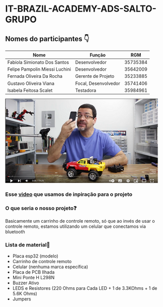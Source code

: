 # IT-BRAZIL-ACADEMY-ADS-SALTO-GRUPO

## Nomes do participantes 👇

| Nome            | Função             | RGM            | 
|-----------------|--------------------|----------------|
| Fabíola Simionato Dos Santos | Desenvolvedor | 35735384 |
| Felipe Pampolin Miessi Luchini | Desenvolvedor | 35642009 |
| Fernada Oliveira Da Rocha | Gerente de Projeto | 35233885 |
| Gustavo Oliveira Viana | Focal, Desenvolvedor | 35741406 |
| Isabela Feitosa Scalet | Testadora | 35984961 |


<!-- imagem para mostrar a base do projeto  -->
![Imagem de projeto base](assetsREADME/PrintVideo.png)

### Esse [video](https://www.youtube.com/watch?v=WWSqJVakfVY) que usamos de inpiração para o projeto 

### O que seria o nosso projeto❓  

Basicamente um carrinho de controle remoto, só que ao invés de usar o controle remoto, estamos utilizando um celular que conectamos via bluetooth
<!--(Descrição chique)-->

### Lista de material📖
- Placa esp32 (modelo)
- Carrinho de controle remoto 
- Celular (nenhuma marca específica)
- Placa de PCB Ilhada 
- Mini Ponte H L298N
- Buzzer Ativo
- LEDS e Resistores (220 Ohms para Cada LED + 1 de 3.3KOhms + 1 de 5.6K Ohms)
- Jumpers


<!-- ### Valor dos materiais 

- Placa esp32 (modelo) R$34.00 - R$50.00
- Carrinho de controle remoto R$25 - R$55.00
- Celular (nenhuma marca específica) - já tinhamos 
- Placa de PCB Ilhada R$7.00 - R$15.00
- Mini Ponte H L298N R$7.00 - R$15.00
- Buzzer Ativo R$1.50 - R$7.00
- LEDS e Resistores (220 Ohms para Cada LED + 1 de 3.3KOhms + 1 de 5.6K Ohms) LEDs ~R$15.00 pct com 5 / resistor pct com 10 ~R$2.00
- Jumpers ~R$20.00 - 40 fios -->